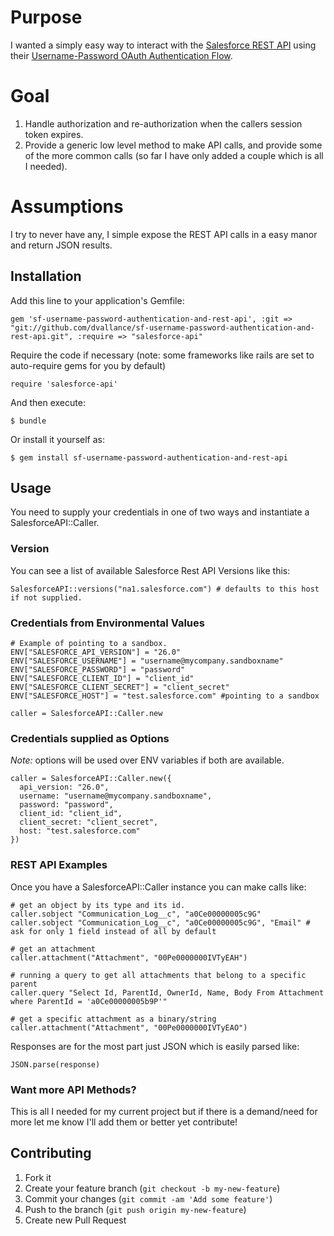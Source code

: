 # Purpose

I wanted a simply easy way to interact with the [Salesforce REST API](http://www.salesforce.com/us/developer/docs/api_rest/index_Left.htm) using their [Username-Password OAuth Authentication Flow](http://www.salesforce.com/us/developer/docs/api_rest/Content/intro_understanding_username_password_oauth_flow.htm).

# Goal

1. Handle authorization and re-authorization when the callers session token expires.
2. Provide a generic low level method to make API calls, and provide some of the more common calls (so far I have only added a couple which is all I needed).

# Assumptions

I try to never have any, I simple expose the REST API calls in a easy manor and return JSON results.

## Installation

Add this line to your application's Gemfile:

    gem 'sf-username-password-authentication-and-rest-api', :git => "git://github.com/dvallance/sf-username-password-authentication-and-rest-api.git", :require => "salesforce-api" 

Require the code if necessary (note: some frameworks like rails are set to auto-require gems for you by default)

    require 'salesforce-api'

And then execute:

    $ bundle

Or install it yourself as:

    $ gem install sf-username-password-authentication-and-rest-api

## Usage

You need to supply your credentials in one of two ways and instantiate a SalesforceAPI::Caller.

### Version

You can see a list of available Salesforce Rest API Versions like this:

    SalesforceAPI::versions("na1.salesforce.com") # defaults to this host if not supplied.

### Credentials from Environmental Values
    
    # Example of pointing to a sandbox.
    ENV["SALESFORCE_API_VERSION"] = "26.0" 
    ENV["SALESFORCE_USERNAME"] = "username@mycompany.sandboxname"
    ENV["SALESFORCE_PASSWORD"] = "password"
    ENV["SALESFORCE_CLIENT_ID"] = "client_id"
    ENV["SALESFORCE_CLIENT_SECRET"] = "client_secret"
    ENV["SALESFORCE_HOST"] = "test.salesforce.com" #pointing to a sandbox

    caller = SalesforceAPI::Caller.new

### Credentials supplied as Options

_Note:_ options will be used over ENV variables if both are available.

    caller = SalesforceAPI::Caller.new({
      api_version: "26.0",
      username: "username@mycompany.sandboxname",
      password: "password",
      client_id: "client_id", 
      client_secret: "client_secret",
      host: "test.salesforce.com"
    })

### REST API Examples

Once you have a SalesforceAPI::Caller instance you can make calls like:
    
    # get an object by its type and its id.
    caller.sobject "Communication_Log__c", "a0Ce00000005c9G" 
    caller.sobject "Communication_Log__c", "a0Ce00000005c9G", "Email" # ask for only 1 field instead of all by default 

    # get an attachment
    caller.attachment("Attachment", "00Pe0000000IVTyEAH")
    
    # running a query to get all attachments that belong to a specific parent
    caller.query "Select Id, ParentId, OwnerId, Name, Body From Attachment where ParentId = 'a0Ce00000005b9P'"

    # get a specific attachment as a binary/string
    caller.attachment("Attachment", "00Pe0000000IVTyEAO")

Responses are for the most part just JSON which is easily parsed like: 
    
    JSON.parse(response)

### Want more API Methods?

This is all I needed for my current project but if there is a demand/need for more let me know I'll add them or better yet contribute!

## Contributing

1. Fork it
2. Create your feature branch (`git checkout -b my-new-feature`)
3. Commit your changes (`git commit -am 'Add some feature'`)
4. Push to the branch (`git push origin my-new-feature`)
5. Create new Pull Request
